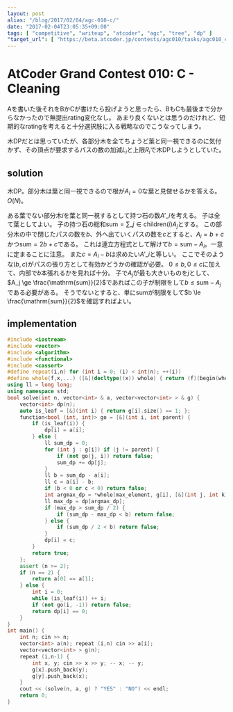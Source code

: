 ```yaml
---
layout: post
alias: "/blog/2017/02/04/agc-010-c/"
date: "2017-02-04T23:05:35+09:00"
tags: [ "competitive", "writeup", "atcoder", "agc", "tree", "dp" ]
"target_url": [ "https://beta.atcoder.jp/contests/agc010/tasks/agc010_c" ]
---
```


# AtCoder Grand Contest 010: C - Cleaning

Aを書いた後それをBかCが書けたら投げようと思ったら、BもCも最後まで分からなかったので無提出rating変化なし。
あまり良くないとは思うのだけれど、短期的なratingを考えると十分選択肢に入る戦略なのでこうなってしまう。

木DPだとは思っていたが、各部分木を全てちょうど葉と同一視できるのに気付かず、その頂点が要求するパスの数の加減$L_i$と上限$R_i$で木DPしようとしていた。

## solution

木DP。部分木は葉と同一視できるので根が$A_i = 0$な葉と見做せるかを答える。$O(N)$。

ある葉でない部分木$i$を葉と同一視するとして持つ石の数$A'\_i$を考える。
子は全て葉としてよい。
子の持つ石の総和$\mathrm{sum} = \sum\_{j \in \mathrm{children}(i)} A_j$とする。
この部分木の中で閉じたパスの数を$b$、外へ出ていくパスの数を$c$とすると、$A_i = b + c$かつ$\mathrm{sum} = 2b + c$である。
これは連立方程式として解けて$b = \mathrm{sum} - A_i$。一意に定まることに注意。
また$c = A_i - b$は求めたい$A'\_i$と等しい。
ここでそのような$(b, c)$がパスの張り方として有効かどうかの確認が必要。
$0 \le b, 0 \le c$に加えて、内部で$b$本張れるかを見れば十分。
子で$A_j$が最も大きいものを$j$として、$A_j \ge \frac{\mathrm{sum}}{2}$であればこの子が制限をして$b \le \mathrm{sum} - A_j$である必要がある。
そうでないとすると、単に$\mathrm{sum}$が制限をして$b \le \frac{\mathrm{sum}}{2}$を確認すればよい。

## implementation

``` c++
#include <iostream>
#include <vector>
#include <algorithm>
#include <functional>
#include <cassert>
#define repeat(i,n) for (int i = 0; (i) < int(n); ++(i))
#define whole(f,x,...) ([&](decltype((x)) whole) { return (f)(begin(whole), end(whole), ## __VA_ARGS__); })(x)
using ll = long long;
using namespace std;
bool solve(int n, vector<int> & a, vector<vector<int> > & g) {
    vector<int> dp(n);
    auto is_leaf = [&](int i) { return g[i].size() == 1; };
    function<bool (int, int)> go = [&](int i, int parent) {
        if (is_leaf(i)) {
            dp[i] = a[i];
        } else {
            ll sum_dp = 0;
            for (int j : g[i]) if (j != parent) {
                if (not go(j, i)) return false;
                sum_dp += dp[j];
            }
            ll b = sum_dp - a[i];
            ll c = a[i] - b;
            if (b < 0 or c < 0) return false;
            int argmax_dp = *whole(max_element, g[i], [&](int j, int k) { return make_pair(j != i, dp[j]) < make_pair(k != i, dp[k]); });
            ll max_dp = dp[argmax_dp];
            if (max_dp > sum_dp / 2) {
                if (sum_dp - max_dp < b) return false;
            } else {
                if (sum_dp / 2 < b) return false;
            }
            dp[i] = c;
        }
        return true;
    };
    assert (n >= 2);
    if (n == 2) {
        return a[0] == a[1];
    } else {
        int i = 0;
        while (is_leaf(i)) ++ i;
        if (not go(i, -1)) return false;
        return dp[i] == 0;
    }
}
int main() {
    int n; cin >> n;
    vector<int> a(n); repeat (i,n) cin >> a[i];
    vector<vector<int> > g(n);
    repeat (i,n-1) {
        int x, y; cin >> x >> y; -- x; -- y;
        g[x].push_back(y);
        g[y].push_back(x);
    }
    cout << (solve(n, a, g) ? "YES" : "NO") << endl;
    return 0;
}
```
